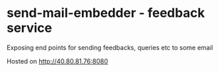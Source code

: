 # send-mail-embedder - feedback service
Exposing end points for sending feedbacks, queries etc to some email

Hosted on http://40.80.81.76:8080
